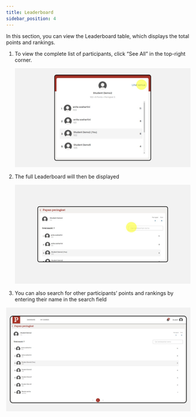 ```yaml
---
title: Leaderboard
sidebar_position: 4
---
```

In this section, you can view the Leaderboard table, which displays the total points and rankings.

1. To view the complete list of participants, click “See All” in the top-right corner.

   ![](/img/leaderboard.jpg)
2. The full Leaderboard will then be displayed

   ![](/img/leaderboard-1.jpg)
3. You can also search for other participants’ points and rankings by entering their name in the search field

![](/img/leaderboard-2.jpg)
